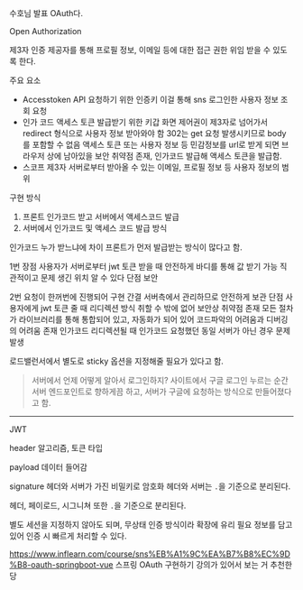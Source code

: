 수호님 발표
OAuth다.

Open Authorization

제3자 인증 제공자를 통해 프로필 정보, 이메일 등에 대한 접근 권한 위임 받을 수 있도록 한다.

주요 요소
- Accesstoken
API 요청하기 위한 인증키
이걸 통해 sns 로그인한 사용자 정보 조회 요청
- 인가 코드
액세스 토큰 발급받기 위한 키갑
화면 제어권이 제3자로 넘어가서 redirect 형식으로 사용자 정보 받아와야 함
302는 get 요청 발생시키므로 body를 포함할 수 없음
액세스 토큰 또는 사용자 정보 등 민감정보를 url로 받게 되면 브라우저 상에 남아있을 보안 취약점 존재, 인가코드 발급해 액세스 토큰을 발급함.
- 스코프
제3자 서버로부터 받아올 수 있는 이메일, 프로필 정보 등 사용자 정보의 범위

구현 방식
1. 프론트 인가코드 받고 서버에서 액세스코드 발급
2. 서버에서 인가코드 및 액세스 코드 발급 방식

인가코드 누가 받느냐에 차이
프론트가 먼저 발급받는 방식이 많다고 함.

1번
장점
사용자가 서버로부터 jwt 토큰 받을 때 안전하게 바디를 통해 값 받기 가능
직관적이고 문제 생긴 위치 알 수 있다
단점
보안


2번
요청이 한꺼번에 진행되어 구현 간결
서버측에서 관리하므로 안전하게 보관
단점
사용자에게 jwt 토큰 줄 때 리디렉션 방식 취할 수 밖에 없어 보안상 취약점 존재
모든 절차가 라이브러리를 통해 통합되어 있고, 자동화가 되어 있어 코드파악의 어려움과 디버깅의 어려움 존재
인가코드 리디렉션될 때 인가코드 요청했던 동일 서버가 아닌 경우 문제 발생

로드밸런서에서 별도로 sticky 옵션을 지정해줄 필요가 있다고 함.

> 서버에서 언제 어떻게 알아서 로그인하지?
> 사이트에서 구글 로그인 누르는 순간 서버 엔드포인트로 향하게끔 하고, 서버가 구글에 요청하는 방식으로 만들어졌다고 함.


---

JWT

header
알고리즘, 토큰 타입

payload
데이터 들어감

signature
헤더와 서버가 가진 비밀키로 암호화
헤더와 서버는 `.`을 기준으로 분리된다.

헤더, 페이로드, 시그니쳐 또한 `.`을 기준으로 분리된다.

별도 세션을 지정하지 않아도 되며, 무상태 인증 방식이라 확장에 유리
필요 정보를 담고 있어 인증 시 빠르게 처리할 수 있다.


https://www.inflearn.com/course/sns%EB%A1%9C%EA%B7%B8%EC%9D%B8-oauth-springboot-vue
스프링 OAuth 구현하기 강의가 있어서 보는 거 추천한당